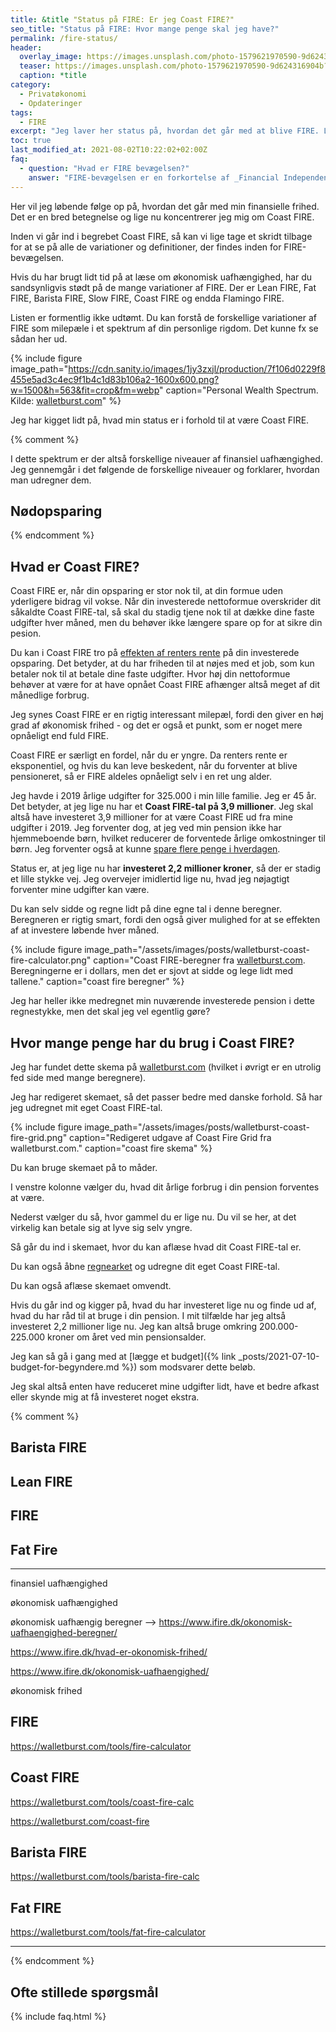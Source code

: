 ```yaml
---
title: &title "Status på FIRE: Er jeg Coast FIRE?"
seo_title: "Status på FIRE: Hvor mange penge skal jeg have?"
permalink: /fire-status/
header:
  overlay_image: https://images.unsplash.com/photo-1579621970590-9d624316904b?ixid=MnwxMjA3fDB8MHxwaG90by1wYWdlfHx8fGVufDB8fHx8&ixlib=rb-1.2.1&auto=format&fit=crop&w=1900&q=80
  teaser: https://images.unsplash.com/photo-1579621970590-9d624316904b?ixid=MnwxMjA3fDB8MHxwaG90by1wYWdlfHx8fGVufDB8fHx8&ixlib=rb-1.2.1&auto=format&fit=crop&w=400&q=80
  caption: *title
category:
  - Privatøkonomi
  - Opdateringer
tags:
  - FIRE
excerpt: "Jeg laver her status på, hvordan det går med at blive FIRE. Lige nu koncentrerer jeg mig først og fremmest om at blive Coast FIRE."
toc: true
last_modified_at: 2021-08-02T10:22:02+02:00Z
faq:
  - question: "Hvad er FIRE bevægelsen?"
    answer: "FIRE-bevægelsen er en forkortelse af _Financial Independence, Retire Early_. Det er et spørgsmål om at økonomisk uafhængig, så man kan gå på tidlig pension. Det er en livsstilsbevægelse, hvor de fleste går efter økonomisk frihed, så de ikke skal arbejde for penge, men fylde deres liv med alt hvad der giver dem mening."
---
```


Her vil jeg løbende følge op på, hvordan det går med min finansielle frihed. Det er en bred betegnelse og lige nu koncentrerer jeg mig om Coast FIRE.

Inden vi går ind i begrebet Coast FIRE, så kan vi lige tage et skridt tilbage for at se på alle de variationer og definitioner, der findes inden for FIRE-bevægelsen.

Hvis du har brugt lidt tid på at læse om økonomisk uafhængighed, har du sandsynligvis stødt på de mange variationer af FIRE. Der er Lean FIRE, Fat FIRE, Barista FIRE, Slow FIRE, Coast FIRE og endda Flamingo FIRE.

Listen er formentlig ikke udtømt. Du kan forstå de forskellige variationer af FIRE som milepæle i et spektrum af din personlige rigdom. Det kunne fx se sådan her ud.

{% include figure image_path="https://cdn.sanity.io/images/1jy3zxjl/production/7f106d0229f8455e5ad3c4ec9f1b4c1d83b106a2-1600x600.png?w=1500&h=563&fit=crop&fm=webp" caption="Personal Wealth Spectrum. Kilde: [walletburst.com](https://walletburst.com/coast-fire)" %}

Jeg har kigget lidt på, hvad min status er i forhold til at være Coast FIRE.

{% comment %}

I dette spektrum er der altså forskellige niveauer af finansiel uafhængighed. Jeg gennemgår i det følgende de forskellige niveauer og forklarer, hvordan man udregner dem.

## Nødopsparing

{% endcomment %}

## Hvad er Coast FIRE?

Coast FIRE er, når din opsparing er stor nok til, at din formue uden yderligere bidrag vil vokse. Når din investerede nettoformue overskrider dit såkaldte Coast FIRE-tal, så skal du stadig tjene nok til at dække dine faste udgifter hver måned, men du behøver ikke længere spare op for at sikre din pesion.

Du kan i Coast FIRE tro på [effekten af renters rente](/renters-rente/) på din investerede opsparing. Det betyder, at du har friheden til at nøjes med et job, som kun betaler nok til at betale dine faste udgifter. Hvor høj din nettoformue behøver at være for at have opnået Coast FIRE afhænger altså meget af dit månedlige forbrug.

Jeg synes Coast FIRE er en rigtig interessant milepæl, fordi den giver en høj grad af økonomisk frihed - og det er også et punkt, som er noget mere opnåeligt end fuld FIRE.

Coast FIRE er særligt en fordel, når du er yngre. Da renters rente er eksponentiel, og hvis du kan leve beskedent, når du forventer at blive pensioneret, så er FIRE aldeles opnåeligt selv i en ret ung alder.

Jeg havde i 2019 årlige udgifter for 325.000 i min lille familie. Jeg er 45 år. Det betyder, at jeg lige nu har et **Coast FIRE-tal på 3,9 millioner**. Jeg skal altså have investeret 3,9 millioner for at være Coast FIRE ud fra mine udgifter i 2019. Jeg forventer dog, at jeg ved min pension ikke har hjemmeboende børn, hvilket reducerer de forventede årlige omkostninger til børn. Jeg forventer også at kunne [spare flere penge i hverdagen](/spar-penge/).

Status er, at jeg lige nu har **investeret 2,2 millioner kroner**, så der er stadig et lille stykke vej. Jeg overvejer imidlertid lige nu, hvad jeg nøjagtigt forventer mine udgifter kan være.

Du kan selv sidde og regne lidt på dine egne tal i denne beregner. Beregneren er rigtig smart, fordi den også giver mulighed for at se effekten af at investere løbende hver måned.

{% include figure image_path="/assets/images/posts/walletburst-coast-fire-calculator.png" caption="Coast FIRE-beregner fra [walletburst.com](https://walletburst.com/tools/coast-fire-calc/). Beregningerne er i dollars, men det er sjovt at sidde og lege lidt med tallene." caption="coast fire beregner" %}

Jeg har heller ikke medregnet min nuværende investerede pension i dette regnestykke, men det skal jeg vel egentlig gøre?

## Hvor mange penge har du brug i Coast FIRE?

Jeg har fundet dette skema på [walletburst.com](https://walletburst.com/coast-fire-grid) (hvilket i øvrigt er en utrolig fed side med mange beregnere).

Jeg har redigeret skemaet, så det passer bedre med danske forhold. Så har jeg udregnet mit eget Coast FIRE-tal.

{% include figure image_path="/assets/images/posts/walletburst-coast-fire-grid.png" caption="Redigeret udgave af Coast Fire Grid fra walletburst.com." caption="coast fire skema" %}

Du kan bruge skemaet på to måder.

I venstre kolonne vælger du, hvad dit årlige forbrug i din pension forventes at være.

Nederst vælger du så, hvor gammel du er lige nu. Du vil se her, at det virkelig kan betale sig at lyve sig selv yngre.

Så går du ind i skemaet, hvor du kan aflæse hvad dit Coast FIRE-tal er.

Du kan også åbne [regnearket](https://docs.google.com/spreadsheets/d/1Bgp7co_ySfB6YuJPbGG2Fy52xYQTP58xH6DXYlO6Fl4/copy#gid=0) og udregne dit eget Coast FIRE-tal.

Du kan også aflæse skemaet omvendt.

Hvis du går ind og kigger på, hvad du har investeret lige nu og finde ud af, hvad du har råd til at bruge i din pension. I mit tilfælde har jeg altså investeret 2,2 millioner lige nu. Jeg kan altså bruge omkring 200.000-225.000 kroner om året ved min pensionsalder.

Jeg kan så gå i gang med at [lægge et budget]({% link _posts/2021-07-10-budget-for-begyndere.md %}) som modsvarer dette beløb.

Jeg skal altså enten have reduceret mine udgifter lidt, have et bedre afkast eller skynde mig at få investeret noget ekstra.

{% comment %}

## Barista FIRE

## Lean FIRE

## FIRE

## Fat Fire


***
finansiel uafhængighed

økonomisk uafhængighed

økonomisk uafhængig beregner --> https://www.ifire.dk/okonomisk-uafhaengighed-beregner/

https://www.ifire.dk/hvad-er-okonomisk-frihed/

https://www.ifire.dk/okonomisk-uafhaengighed/

økonomisk frihed

## FIRE 

https://walletburst.com/tools/fire-calculator

## Coast FIRE

https://walletburst.com/tools/coast-fire-calc


https://walletburst.com/coast-fire

## Barista FIRE

https://walletburst.com/tools/barista-fire-calc


## Fat FIRE

https://walletburst.com/tools/fat-fire-calculator

*******************************
{% endcomment %}

## Ofte stillede spørgsmål

{% include faq.html %}
